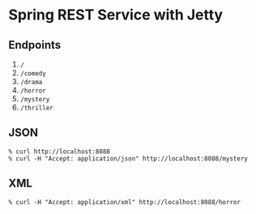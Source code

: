 # Spring REST Service with Jetty

## Endpoints
1. `/`
2. `/comedy`
3. `/drama`
4. `/horror`
5. `/mystery`
6. `/thriller`

## JSON
```
% curl http://localhost:8088
% curl -H "Accept: application/json" http://localhost:8088/mystery
```

## XML
```
% curl -H "Accept: application/xml" http://localhost:8088/horror
```
